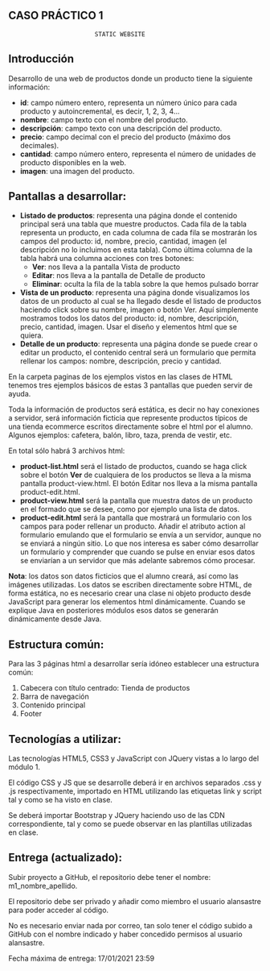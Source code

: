 ## CASO PRÁCTICO 1

                            STATIC WEBSITE

## Introducción

Desarrollo de una web de productos donde un producto tiene la siguiente información:

- **id**: campo número entero, representa un número único para cada producto y autoincremental, es decir, 1, 2, 3, 4...
- **nombre**: campo texto con el nombre del producto.
- **descripción**: campo texto con una descripción del producto.
- **precio**: campo decimal con el precio del producto (máximo dos decimales).
- **cantidad**: campo número entero, representa el número de unidades de producto disponibles en la web.
- **imagen**: una imagen del producto.

## Pantallas a desarrollar:

- **Listado de productos**: representa una página donde el contenido principal será una tabla que muestre productos. Cada fila de la tabla representa un producto, en cada columna de cada fila se mostrarán los campos del producto: id, nombre, precio, cantidad, imagen (el descripción no lo incluimos en esta tabla). Como última columna de la tabla habrá una columna acciones con tres botones:
  - **Ver**: nos lleva a la pantalla Vista de producto
  - **Editar**: nos lleva a la pantalla de Detalle de producto
  - **Eliminar**: oculta la fila de la tabla sobre la que hemos pulsado borrar
- **Vista de un producto**: representa una página donde visualizamos los datos de un producto al cual se ha llegado desde el listado de productos haciendo click sobre su nombre, imagen o botón Ver. Aquí simplemente mostramos todos los datos del producto: id, nombre, descripción, precio, cantidad, imagen. Usar el diseño y elementos html que se quiera.
- **Detalle de un producto**: representa una página donde se puede crear o editar un producto, el contenido central será un formulario que permita rellenar los campos: nombre, descripción, precio y cantidad.

En la carpeta paginas de los ejemplos vistos en las clases de HTML tenemos tres ejemplos básicos de estas 3 pantallas que pueden servir de ayuda.

Toda la información de productos será estática, es decir no hay conexiones a servidor, será información ficticia que represente productos típicos de una tienda ecommerce escritos directamente sobre el html por el alumno. Algunos ejemplos: cafetera, balón, libro, taza, prenda de vestir, etc.

En total sólo habrá 3 archivos html:

- **product-list.html** será el listado de productos, cuando se haga click sobre el botón **Ver** de cualquiera de los productos se lleva a la misma pantalla product-view.html. El botón Editar nos lleva a la misma pantalla product-edit.html.
- **product-view.html** será la pantalla que muestra datos de un producto en el formado que se desee, como por ejemplo una lista de datos.
- **product-edit.html** será la pantalla que mostrará un formulario con los campos para poder rellenar un producto. Añadir el atributo action al formulario emulando que el formulario se envía a un servidor, aunque no se enviará a ningún sitio. Lo que nos interesa es saber cómo desarrollar un formulario y comprender que cuando se pulse en enviar esos datos se enviarían a un servidor que más adelante sabremos cómo procesar.

**Nota**: los datos son datos ficticios que el alumno creará, así como las imágenes utilizadas. Los datos se escriben directamente sobre HTML, de forma estática, no es necesario crear una clase ni objeto producto desde JavaScript para generar los elementos html dinámicamente. Cuando se explique Java en posteriores módulos esos datos se generarán dinámicamente desde Java.

## Estructura común:

Para las 3 páginas html a desarrollar sería idóneo establecer una estructura común:

1. Cabecera con título centrado: Tienda de productos
2. Barra de navegación
3. Contenido principal
4. Footer

## Tecnologías a utilizar:

Las tecnologías HTML5, CSS3 y JavaScript con JQuery vistas a lo largo del módulo 1.

El código CSS y JS que se desarrolle deberá ir en archivos separados .css y .js respectivamente, importado en HTML utilizando las etiquetas link y script tal y como se ha visto en clase.

Se deberá importar Bootstrap y JQuery haciendo uso de las CDN correspondiente, tal y como se puede observar en las plantillas utilizadas en clase.

## Entrega (actualizado):

Subir proyecto a GitHub, el repositorio debe tener el nombre: m1_nombre_apellido.

El repositorio debe ser privado y añadir como miembro el usuario alansastre para poder acceder al código.

No es necesario enviar nada por correo, tan solo tener el código subido a GitHub con el nombre indicado y haber concedido permisos al usuario alansastre.

Fecha máxima de entrega: 17/01/2021 23:59
